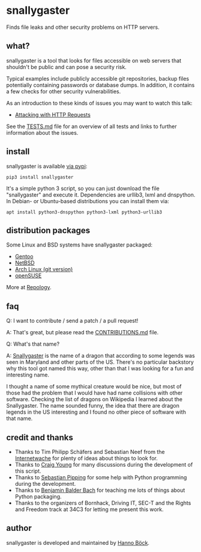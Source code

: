 snallygaster
============

Finds file leaks and other security problems on HTTP servers.

what?
-----

snallygaster is a tool that looks for files accessible on web servers that shouldn't be
public and can pose a security risk.

Typical examples include publicly accessible git repositories, backup files potentially
containing passwords or database dumps. In addition, it contains a few checks for other
security vulnerabilities.

As an introduction to these kinds of issues you may want to watch this talk:
* [Attacking with HTTP Requests](https://www.youtube.com/watch?v=Bppr9rbmwz4)

See the [TESTS.md](TESTS.md) file for an overview of all tests and links to further
information about the issues.

install
-------

snallygaster is available [via pypi](https://pypi.org/project/snallygaster/):

```
pip3 install snallygaster
```

It's a simple python 3 script, so you can just download the file "snallygaster" and
execute it. Dependencies are urllib3, lxml and dnspython. In Debian- or Ubuntu-based
distributions you can install them via:

```
apt install python3-dnspython python3-lxml python3-urllib3
```

distribution packages
---------------------

Some Linux and BSD systems have snallygaster packaged:

* [Gentoo](https://packages.gentoo.org/packages/net-analyzer/snallygaster)
* [NetBSD](https://pkgsrc.se/security/snallygaster)
* [Arch Linux (git version)](https://aur.archlinux.org/packages/snallygaster-git/)
* [openSUSE](https://software.opensuse.org/package/snallygaster)

More at [Repology](https://repology.org/project/snallygaster/versions).

faq
---

Q: I want to contribute / send a patch / a pull request!

A: That's great, but please read the [CONTRIBUTIONS.md](CONTRIBUTIONS.md) file.

Q: What's that name?

A: [Snallygaster](https://en.wikipedia.org/wiki/Snallygaster) is the name of a dragon
that according to some legends was seen in Maryland and other parts of the US. There's
no particular backstory why this tool got named this way, other than that I was looking
for a fun and interesting name.

I thought a name of some mythical creature would be nice, but most of those had the
problem that I would have had name collisions with other software. Checking the list of
dragons on Wikipedia I learned about the Snallygaster. The name sounded funny, the idea
that there are dragon legends in the US interesting and I found no other piece of
software with that name.

credit and thanks
-----------------

* Thanks to Tim Philipp Schäfers and Sebastian Neef from the [Internetwache](
  https://www.internetwache.org/) for plenty of ideas about things to look for.
* Thanks to [Craig Young](https://secur3.us/) for many discussions during the
  development of this script.
* Thanks to [Sebastian Pipping](https://blog.hartwork.org/) for some help with Python
  programming during the development.
* Thanks to [Benjamin Balder Bach](https://overtag.dk/) for teaching me lots of things
  about Python packaging.
* Thanks to the organizers of Bornhack, Driving IT, SEC-T and the Rights and Freedom
  track at 34C3 for letting me present this work.

author
------

snallygaster is developed and maintained by [Hanno Böck](https://hboeck.de/).
